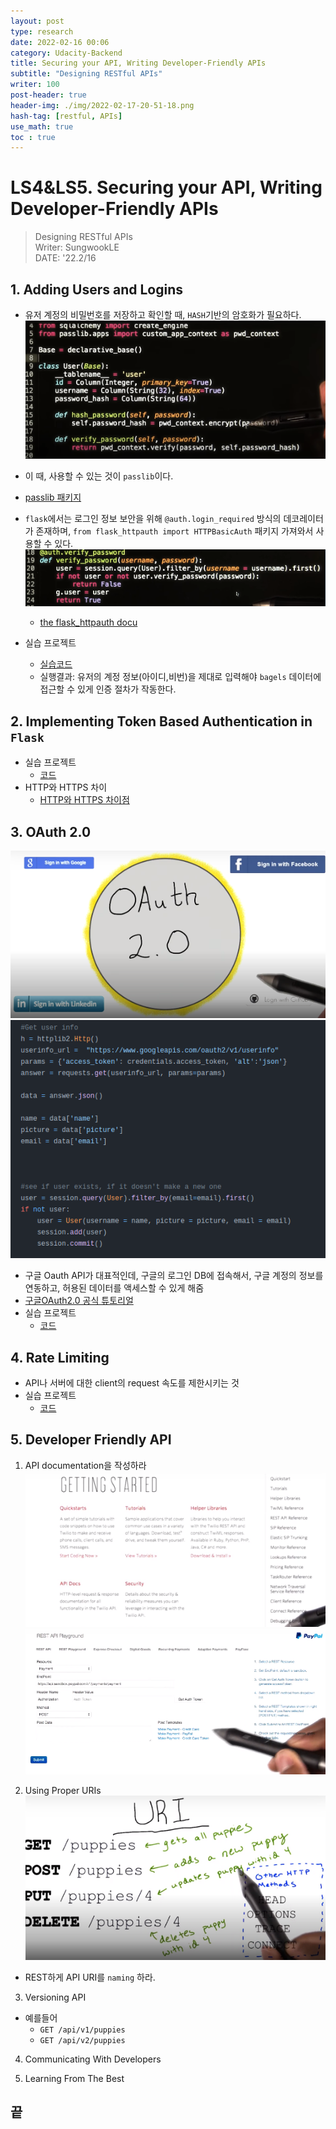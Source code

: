 ```yaml
---
layout: post
type: research
date: 2022-02-16 00:06
category: Udacity-Backend
title: Securing your API, Writing Developer-Friendly APIs
subtitle: "Designing RESTful APIs"
writer: 100
post-header: true  
header-img: ./img/2022-02-17-20-51-18.png
hash-tag: [restful, APIs]
use_math: true
toc : true
---
```


# LS4&LS5. Securing your API, Writing Developer-Friendly APIs
> Designing RESTful APIs  
> Writer: SungwookLE    
> DATE: '22.2/16


## 1. Adding Users and Logins
- 유저 계정의 비밀번호를 저장하고 확인할 때, `HASH`기반의 암호화가 필요하다.
![](./img/2022-02-16-00-10-52.png)

- 이 때, 사용할 수 있는 것이 `passlib`이다.
- [passlib 패키지](http://passlib.readthedocs.io/en/stable/lib/passlib.ifc.html#passlib.ifc.PasswordHash.hash)

- `flask`에서는 로그인 정보 보안을 위해 `@auth.login_required` 방식의 데코레이터가 존재하며, `from flask_httpauth import HTTPBasicAuth` 패키지 가져와서 사용할 수 있다.
![](./img/2022-02-16-00-19-53.png)
    - [the flask_httpauth docu](https://flask-httpauth.readthedocs.io/en/latest/)

- 실습 프로젝트
    - [실습코드](https://github.com/udacity/APIs/tree/master/Lesson_4/05_Mom%20%26%20Pop%E2%80%99s%20Bagel%20Shop/Solution%20Code)
    - 실행결과: 유저의 계정 정보(아이디,비번)을 제대로 입력해야 `bagels` 데이터에 접근할 수 있게 인증 절차가 작동한다.

## 2. Implementing Token Based Authentication in `Flask`

- 실습 프로젝트
    - [코드](https://github.com/udacity/APIs/tree/master/Lesson_4/08%20_Regal%20Tree%20Foods/Solution%20Code)
- HTTP와 HTTPS 차이
    - [HTTP와 HTTPS 차이점](https://brunch.co.kr/@hyoi0303/10)

## 3. OAuth 2.0

![](./img/2022-02-17-20-51-55.png)
![](./img/2022-02-17-20-37-33.png)
- 구글 Oauth API가 대표적인데, 구글의 로그인 DB에 접속해서, 구글 계정의 정보를 연동하고, 허용된 데이터를 액세스할 수 있게 해줌
- [구글OAuth2.0 공식 튜토리얼](https://developers.google.com/identity/protocols/oauth2)
- 실습 프로젝트
    - [코드](https://github.com/udacity/APIs/tree/master/Lesson_4/11_Pale%20Kale%20Ocean%20Eats/Solution%20Code)


## 4. Rate Limiting

- API나 서버에 대한 client의 request 속도를 제한시키는 것
- 실습 프로젝트
    - [코드](https://github.com/udacity/APIs/tree/master/Lesson_4/13_BargainMart/Solution%20Code)


## 5. Developer Friendly API

1. API documentation을 작성하라
![](./img/2022-02-17-20-54-07.png)
![](./img/2022-02-17-20-54-52.png)


2. Using Proper URIs
![](./img/2022-02-17-20-56-38.png)
- REST하게 API URI를 `naming` 하라.

3. Versioning API
- 예를들어
    - `GET /api/v1/puppies`
    - `GET /api/v2/puppies`

4. Communicating With Developers

5. Learning From The Best


## 끝